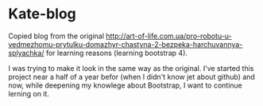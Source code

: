 # Kate-blog
Copied blog from the original http://art-of-life.com.ua/pro-robotu-u-vedmezhomu-prytulku-domazhyr-chastyna-2-bezpeka-harchuvannya-splyachka/ for learning reasons (learning bootstrap 4).

I was trying to make it look in the same way as the original. 
I've started this project near a half of a year befor (when I didn't know jet about github) and now,
while deepening my knowlege about Bootstrap, I want to continue lerning on it.
